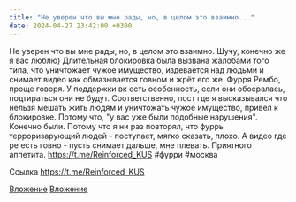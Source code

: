 ```yaml
---
title: "Не уверен что вы мне рады, но, в целом это взаимно..."
date: 2024-04-27 23:42:00 +0300
---
```


Не уверен что вы мне рады, но, в целом это взаимно.
Шучу, конечно же я вас люблю)
Длительная блокировка была вызвана жалобами того типа, что уничтожает чужое имущество, издевается над людьми и снимает видео как обмазывается говном и жрёт его же. Фурря Рембо, проще говоря.
У поддержки вк есть особенность, если они обосралась, подтираться они не будут. Соответственно, пост где я высказывался что нельзя мешать жить людям и уничтожать чужое имущество, привёл к блокировке. Потому что, "у вас уже были подобные нарушения".
Конечно были. Потому что я ни раз повторял, что фуррь терроризарующий людей  - поступает, мягко сказать, плохо. А видео где ре есть говно - пусть снимает дальше, мне плевать.
Приятного аппетита.
https://t.me/Reinforced_KUS
#фурри #москва

Ссылка
https://t.me/Reinforced_KUS

[Вложение](/assets/vk_photos/1/ltZpravgBEw.jpg)
[Вложение](https://t.me/Reinforced_KUS)
